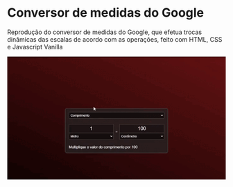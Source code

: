 # Conversor de medidas do Google

Reprodução do conversor de medidas do Google, que efetua trocas dinâmicas das escalas de acordo com as operações, feito com HTML, CSS e Javascript Vanilla

<img src="./gif/conversor_googleGIF.gif" alt="Gif demonstração do projeto" />

